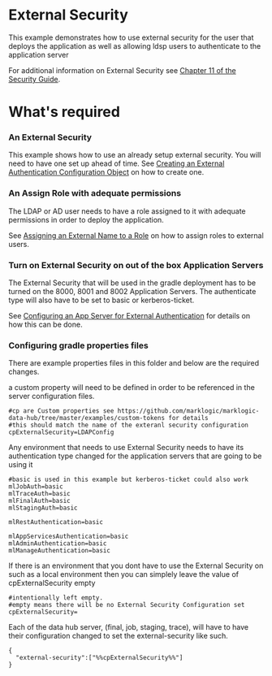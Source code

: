 # External Security 
This example demonstrates how to use external security for the user that deploys the application as well as allowing ldsp users to authenticate to the application server

For additional information on External Security see [Chapter 11 of the Security Guide](https://docs.marklogic.com/guide/security/external-auth).

# What's required
### An External Security
This example shows how to use an already setup external security. You will need to have one set up ahead of time. See [Creating an External Authentication Configuration Object](https://docs.marklogic.com/guide/security/external-auth#id_35317) on how to create one.

### An Assign Role with adequate permissions
The LDAP or AD user needs to have a role assigned to it with adequate permissions in order to deploy the application. 

See [Assigning an External Name to a Role](https://docs.marklogic.com/guide/security/external-auth#id_34690) on how to assign roles to external users.

### Turn on External Security on out of the box Application Servers
The External Security that will be used in the gradle deployment has to be turned on  the 8000, 8001 and 8002 Application Servers. The authenticate type will also have to be set to basic or kerberos-ticket.

See [Configuring an App Server for External Authentication](https://docs.marklogic.com/guide/security/external-auth#id_63262) for details on how this can be done.

### Configuring gradle properties files
There are example properties files in this folder and below are the required changes.

a custom property will need to be defined in order to be referenced in the server configuration files.  
```
#cp are Custom properties see https://github.com/marklogic/marklogic-data-hub/tree/master/examples/custom-tokens for details
#this should match the name of the exteranl security configuration 
cpExternalSecurity=LDAPConfig
```

Any environment that needs to use External Security needs to have its authentication type changed for the application servers that are going to be using it
```
#basic is used in this example but kerberos-ticket could also work
mlJobAuth=basic
mlTraceAuth=basic
mlFinalAuth=basic
mlStagingAuth=basic

mlRestAuthentication=basic

mlAppServicesAuthentication=basic
mlAdminAuthentication=basic
mlManageAuthentication=basic
```

If there is an environment that you dont have to use the External Security on such as a local environment then you can simplely leave the value of cpExternalSecurity empty
```
#intentionally left empty.
#empty means there will be no External Security Configuration set 
cpExternalSecurity=
```

Each of the data hub server, (final, job, staging, trace), will have to have their configuration changed to set the external-security like such.
```
{
  "external-security":["%%cpExternalSecurity%%"]
}
```
